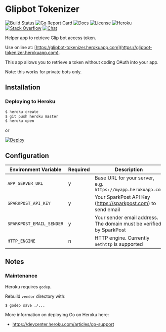# Glipbot Tokenizer

[![Build Status][build-status-svg]][build-status-link]
[![Go Report Card][goreport-svg]][goreport-link]
[![Docs][docs-godoc-svg]][docs-godoc-link]
[![License][license-svg]][license-link]
[![Heroku][heroku-svg]][heroku-link]
[![Stack Overflow][stackoverflow-svg]][stackoverflow-url]
[![Chat][chat-svg]][chat-url]

Helper app to retrieve Glip bot access token.

Use online at: [https://glipbot-tokenizer.herokuapp.com](https://glipbot-tokenizer.herokuapp.com).

This app allows you to retrieve a token without coding OAuth into your app.

Note: this works for private bots only.

## Installation

### Deploying to Heroku

```sh
$ heroku create
$ git push heroku master
$ heroku open
```

or

[![Deploy](https://www.herokucdn.com/deploy/button.svg)](https://heroku.com/deploy)

## Configuration

| Environment Variable | Required | Description |
|----------------------|----------|-------------|
| `APP_SERVER_URL`     | y | Base URL for your server, e.g. `https://myapp.herokuapp.com` |
| `SPARKPOST_API_KEY`  | y | Your SparkPost API Key (https://sparkpost.com) to send email |
| `SPARKPOST_EMAIL_SENDER` | y | Your sender email address. The domain must be verified by SparkPost |
| `HTTP_ENGINE` | n | HTTP engine. Currently `nethttp` is supported |

## Notes

### Maintenance

Heroku requires `godep`.

Rebuild `vendor` directory with:

```
$ godep save ./...
```

More information on deploying Go on Heroku here:

* https://devcenter.heroku.com/articles/go-support

 [build-status-svg]: https://api.travis-ci.org/grokify/glipbot-tokenizer.svg?branch=master
 [build-status-link]: https://travis-ci.org/grokify/glipbot-tokenizer
 [goreport-svg]: https://goreportcard.com/badge/github.com/grokify/glipbot-tokenizer
 [goreport-link]: https://goreportcard.com/report/github.com/grokify/glipbot-tokenizer
 [docs-godoc-svg]: https://img.shields.io/badge/docs-godoc-blue.svg
 [docs-godoc-link]: https://godoc.org/github.com/grokify/glipbot-tokenizer
 [license-svg]: https://img.shields.io/badge/license-MIT-blue.svg
 [license-link]: https://github.com/grokify/glipbot-tokenizer/blob/master/LICENSE.md
 [heroku-svg]: https://img.shields.io/badge/%E2%86%91_Deploy_to-Heroku-7056bf.svg?style=flat
 [heroku-link]: https://heroku.com/deploy
 [chat-svg]: https://img.shields.io/badge/%F0%9F%92%AC_Chat_on-Glip-orange.svg?style=flat
 [chat-url]: https://glipped.herokuapp.com/
 [stackoverflow-svg]: https://img.shields.io/badge/stack%20overflow-ringcentral-orange.svg
 [stackoverflow-url]: https://stackoverflow.com/questions/tagged/ringcentral

